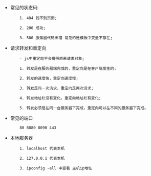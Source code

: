 
+   常见的状态码:
    ```
        1. 404 找不到页面;

        2. 200 成功;

        3. 500 服务器代码出错 常见的是模板中变量不存在;
    ```



+   请求转发和重定向
    ```
        - js中重定向不会携带原来请求对象;
       
        1. 转发是在服务器端完成的，重定向是在客户端发生的;
        
        2. 转发的速度快，重定向速度慢;
        
        3. 转发是同一次请求，重定向是两次请求;
        
        4. 转发地址栏没有变化，重定向地址栏有变化;
        
        5. 转发必须是在同一台服务器下完成，重定向可以在不同的服务器下完成。
    ```

+   常见的端口
    ```
        80 8080 8090 443 
    ```

+   本地服务器
    ```
        1. localhost 代表本机

        2. 127.0.0.1 代表本机

        3. ipconfig -all 中查看 主机ip地址

    ```

